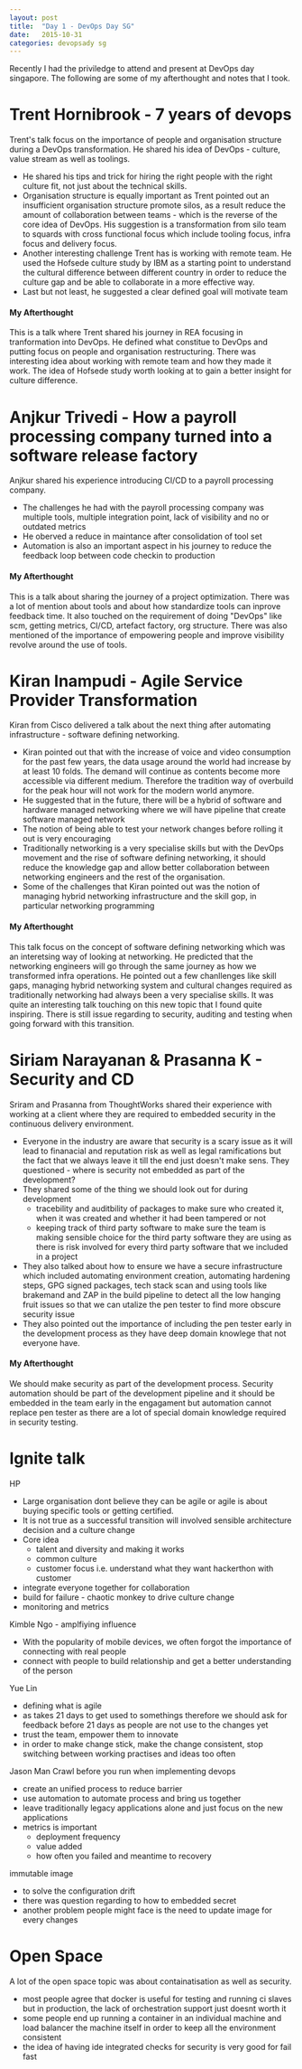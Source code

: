 ```yaml
---
layout: post
title:  "Day 1 - DevOps Day SG"
date:   2015-10-31
categories: devopsady sg
---
```


Recently I had the priviledge to attend and present at DevOps day singapore. The following are some of my afterthought and notes that I took.

Trent Hornibrook - 7 years of devops
============================
Trent's talk focus on the importance of people and organisation structure during a DevOps transformation. He shared his idea of DevOps - culture, value stream as well as toolings. 

* He shared his tips and trick for hiring the right people with the right culture fit, not just about the technical skills. 
* Organisation structure is equally important as Trent pointed out an insufficient organisation structure promote silos, as a result reduce the amount of collaboration between teams - which is the reverse of the core idea of DevOps. His suggestion is a transformation from silo team to squards with cross functional focus which include tooling focus, infra focus and delivery focus. 
* Another interesting challenge Trent has is working with remote team. He used the Hofsede culture study by IBM as a starting point to understand the cultural difference between different country in order to reduce the culture gap and be able to collaborate in a more effective way. 
* Last but not least, he suggested a clear defined goal will motivate team

#### My Afterthought
This is a talk where Trent shared his journey in REA focusing in tranformation into DevOps. He defined what constitue to DevOps and putting focus on people and organisation restructuring. There was interesting idea about working with remote team and how they made it work. The idea of Hofsede study worth looking at to gain a better insight for culture difference.

Anjkur Trivedi  - How a payroll processing company turned into a software release factory
========================================================================================
Anjkur shared his experience introducing CI/CD to a payroll processing company.

* The challenges he had with the payroll processing company was multiple tools, multiple integration point, lack of visibility and no or outdated metrics
* He oberved a reduce in maintance after consolidation of tool set
* Automation is also an important aspect in his journey to reduce the feedback loop between code checkin to production

#### My Afterthought
This is a talk about sharing the journey of a project optimization. There was a lot of mention about tools and about how standardize tools can inprove feedback time. It also touched on the requirement of doing "DevOps" like scm, getting metrics, CI/CD, artefact factory, org structure. There was also mentioned of the importance of empowering people and improve visibility revolve around the use of tools. 

Kiran Inampudi - Agile Service Provider Transformation
======================================================
Kiran from Cisco delivered a talk about the next thing after automating infrastructure - software defining networking.

* Kiran pointed out that with the increase of voice and video consumption for the past few years, the data usage around the world had increase by at least 10 folds. The demand will continue as contents become more accessible via different medium. Therefore the tradition way of overbuild for the peak hour will not work for the modern world anymore.
* He suggested that in the future, there will be a hybrid of software and hardware managed networking where we will have pipeline that create software managed network
* The notion of being able to test your network changes before rolling it out is very encouraging
* Traditionally networking is a very specialise skills but with the DevOps movement and the rise of software defining networking, it should reduce the knowledge gap and allow better collaboration between networking engineers and the rest of the organisation. 
* Some of the challenges that Kiran pointed out was the notion of managing hybrid networking infrastructure and the skill gop, in particular networking programming

#### My Afterthought
This talk focus on the concept of software defining networking which was an interetsing way of looking at networking. He predicted that the networking engineers will go through the same journey as how we transformed infra operations. He pointed out a few chanllenges like skill gaps, managing hybrid networking system and cultural changes required as traditionally networking had always been a very specialise skills. It was quite an interesting talk touching on this new topic that I found quite inspiring. There is still issue regarding to security, auditing and testing when going forward with this transition.

Siriam Narayanan & Prasanna K - Security and CD
===============================================
Sriram and Prasanna from ThoughtWorks shared their experience with working at a client where they are required to embedded security in the continuous delivery environment.

* Everyone in the industry are aware that security is a scary issue as it will lead to finanacial and reputation risk as well as legal ramifications but the fact that we always leave it till the end just doesn't make sens. They questioned - where is security not embedded as part of the development?
* They shared some of the thing we should look out for during development
    * tracebility and auditbility of packages to make sure who created it, when it was created and whether it had been tampered or not
    * keeping track of third party software to make sure the team is making sensible choice for the third party software they are using as there is risk involved for every third party software that we included in a project
* They also talked about how to ensure we have a secure infrastructure which included automating environment creation, automating hardening steps, GPG signed packages, tech stack scan and  using tools like brakemand and ZAP in the build pipeline to detect all the low hanging fruit issues so that we can utalize the pen tester to find more obscure security issue
* They also pointed out the importance of including the pen tester early in the development process as they have deep domain knowlege that not everyone have.

#### My Afterthought
We should make security as part of the development process. Security automation should be part of the development pipeline and it should be embedded in the team early in the engagament but automation cannot replace pen tester as there are a lot of special domain knowledge required in security testing.

Ignite talk
===========
HP

* Large organisation dont believe they can be agile or agile is about buying specific tools or getting certified.
* It is not true as a successful transition will involved sensible architecture decision and a culture change
* Core idea
   * talent and diversity and making it works
   * common culture
   * customer focus i.e. understand what they want hackerthon with customer
* integrate everyone together for collaboration
* build for failure - chaotic monkey to drive culture change
* monitoring and metrics

Kimble Ngo - amplfiying influence

* With the popularity of mobile devices, we often forgot the importance of connecting with real people
* connect with people to build relationship and get a better understanding of the person

Yue Lin

* defining what is agile
* as takes 21 days to get used to somethings therefore we should ask for feedback before 21 days as people are not use to the changes yet
* trust the team, empower them to innovate
* in order to make change stick, make the change consistent, stop switching between working practises and ideas too often

Jason Man Crawl before you run when implementing devops

* create an unified process to reduce barrier
* use automation to automate process and bring us together
* leave traditionally legacy applications alone and just focus on the new applications
* metrics is important
    * deployment frequency
    * value added
    * how often you failed and meantime to recovery

immutable image

* to solve the configuration drift
* there was question regarding to how to embedded secret
* another problem people might face is the need to update image for every changes

Open Space
==========

A lot of the open space topic was about containatisation as well as security.

* most people agree that docker is useful for testing and running ci slaves but in production, the lack of orchestration support just doesnt worth it
* some people end up running a container in an individual machine and load balancer the machine itself in order to keep all the environment consistent
* the idea of having ide integrated checks for security is very good for fail fast
